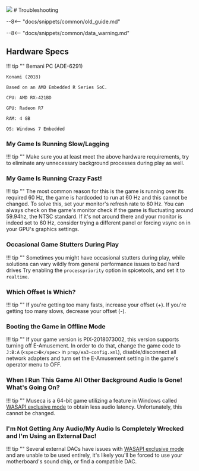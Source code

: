 <img class="header-logo" src="/img/bemani/museca/logo.webp">
# Troubleshooting

--8<-- "docs/snippets/common/old_guide.md"

--8<-- "docs/snippets/common/data_warning.md"

## Hardware Specs

!!! tip ""
	Bemani PC (ADE-6291)

	Konami (2018)

	Based on an AMD Embedded R Series SoC.

	CPU: AMD RX-421BD

	GPU: Radeon R7

	RAM: 4 GB

	OS: Windows 7 Embedded 

### My Game Is Running Slow/Lagging

!!! tip ""
	Make sure you at least meet the above hardware requirements, try to eliminate any unnecessary background processes during play as well.

### My Game Is Running Crazy Fast!

!!! tip ""
	The most common reason for this is the game is running over its required 60 Hz, the game is hardcoded to run at 60 Hz and this cannot be changed. To solve this, set your monitor's refresh rate to 60 Hz. You can always check on the game's monitor check if the game is fluctuating around 59.94hz, the NTSC standard. If it's not around there and your monitor is indeed set to 60 Hz, consider trying a different panel or forcing vsync on in your GPU's graphics settings.

### Occasional Game Stutters During Play

!!! tip ""
	Sometimes you might have occasional stutters during play, while solutions can vary wildly from general performance issues to bad hard drives
	Try enabling the `processpriority` option in spicetools, and set it to `realtime`.

### Which Offset Is Which?

!!! tip ""
	If you're getting too many fasts, increase your offset (+). If you're getting too many slows, decrease your offset (-).

### Booting the Game in Offline Mode

!!! tip ""
	If your game version is PIX-2018073002, this version supports turning off E-Amusement. In order to do that, change the game code to `J:B:A` (`<spec>B</spec>` in `prop/ea3-config.xml`), disable/disconnect all network adapters and turn set the E-Amusement setting in the game's operator menu to OFF.

### When I Run This Game All Other Background Audio Is Gone! What's Going On?

!!! tip ""
	Museca is a 64-bit game utilizing a feature in Windows called [WASAPI exclusive mode](https://docs.microsoft.com/en-us/windows/win32/coreaudio/exclusive-mode-streams) to obtain less audio latency. Unfortunately, this cannot be changed.

### I'm Not Getting Any Audio/My Audio Is Completely Wrecked and I'm Using an External Dac!

!!! tip ""
	Several external DACs have issues with [WASAPI exclusive mode](https://docs.microsoft.com/en-us/windows/win32/coreaudio/exclusive-mode-streams) and are unable to be used entirely, it's likely you'll be forced to use your motherboard's sound chip, or find a compatible DAC.